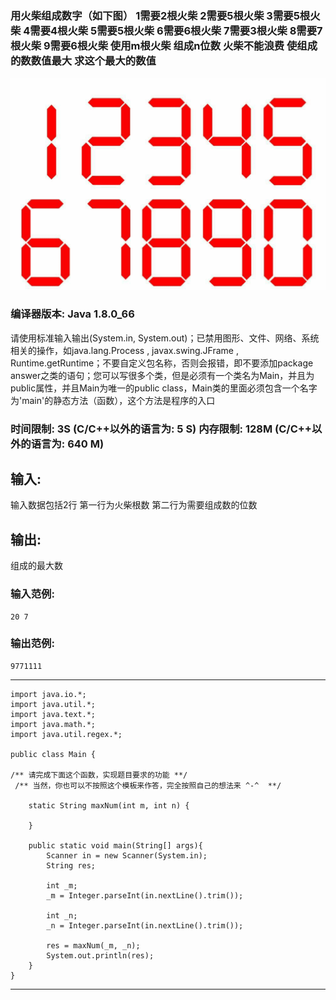 ### 用火柴组成数字（如下图） 1需要2根火柴 2需要5根火柴 3需要5根火柴 4需要4根火柴 5需要5根火柴 6需要6根火柴 7需要3根火柴 8需要7根火柴 9需要6根火柴 使用m根火柴 组成n位数 火柴不能浪费 使组成的数数值最大 求这个最大的数值
 
![](1.png)

### 编译器版本: Java 1.8.0_66
请使用标准输入输出(System.in, System.out)；已禁用图形、文件、网络、系统相关的操作，如java.lang.Process , javax.swing.JFrame , Runtime.getRuntime；不要自定义包名称，否则会报错，即不要添加package answer之类的语句；您可以写很多个类，但是必须有一个类名为Main，并且为public属性，并且Main为唯一的public class，Main类的里面必须包含一个名字为'main'的静态方法（函数），这个方法是程序的入口
### 时间限制: 3S (C/C++以外的语言为: 5 S)   内存限制: 128M (C/C++以外的语言为: 640 M)
## 输入:
输入数据包括2行 第一行为火柴根数 第二行为需要组成数的位数
## 输出:
组成的最大数
### 输入范例:
	20 7
### 输出范例:
	9771111

----

	import java.io.*;
	import java.util.*;
	import java.text.*;
	import java.math.*;
	import java.util.regex.*;
	
	public class Main {
	
	/** 请完成下面这个函数，实现题目要求的功能 **/
	 /** 当然，你也可以不按照这个模板来作答，完全按照自己的想法来 ^-^  **/
	
	    static String maxNum(int m, int n) {
	
	    }
	
	    public static void main(String[] args){
	        Scanner in = new Scanner(System.in);
	        String res;
	            
	        int _m;
	        _m = Integer.parseInt(in.nextLine().trim());
	        
	        int _n;
	        _n = Integer.parseInt(in.nextLine().trim());
	  
	        res = maxNum(_m, _n);
	        System.out.println(res);
	    }
	}

----
